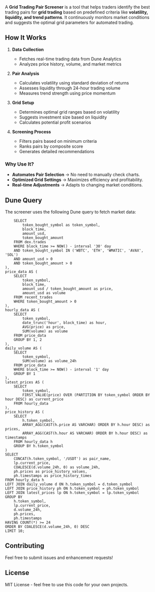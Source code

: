 A **Grid Trading Pair Screener** is a tool that helps traders identify the best trading pairs for **grid trading** based on predefined criteria like **volatility, liquidity, and trend patterns**. It continuously monitors market conditions and suggests the optimal grid parameters for automated trading.

## **How It Works**

1. **Data Collection**

   - Fetches real-time trading data from Dune Analytics
   - Analyzes price history, volume, and market metrics

2. **Pair Analysis**

   - Calculates volatility using standard deviation of returns
   - Assesses liquidity through 24-hour trading volume
   - Measures trend strength using price momentum

3. **Grid Setup**

   - Determines optimal grid ranges based on volatility
   - Suggests investment size based on liquidity
   - Calculates potential profit scenarios

4. **Screening Process**
   - Filters pairs based on minimum criteria
   - Ranks pairs by composite score
   - Generates detailed recommendations

### **Why Use It?**

- **Automates Pair Selection** → No need to manually check charts.
- **Optimized Grid Settings** → Maximizes efficiency and profitability.
- **Real-time Adjustments** → Adapts to changing market conditions.

## **Dune Query**

The screener uses the following Dune query to fetch market data:

```WITH recent_trades AS (
    SELECT
        token_bought_symbol as token_symbol,
        block_time,
        amount_usd,
        token_bought_amount
    FROM dex.trades
    WHERE block_time >= NOW() - interval '30' day
    AND token_bought_symbol IN ('WBTC', 'ETH', 'WMATIC', 'AVAX', 'SOL')
    AND amount_usd > 0
    AND token_bought_amount > 0
),
price_data AS (
    SELECT
        token_symbol,
        block_time,
        amount_usd / token_bought_amount as price,
        amount_usd as volume
    FROM recent_trades
    WHERE token_bought_amount > 0
),
hourly_data AS (
    SELECT
        token_symbol,
        date_trunc('hour', block_time) as hour,
        AVG(price) as price,
        SUM(volume) as volume
    FROM price_data
    GROUP BY 1, 2
),
daily_volume AS (
    SELECT
        token_symbol,
        SUM(volume) as volume_24h
    FROM price_data
    WHERE block_time >= NOW() - interval '1' day
    GROUP BY 1
),
latest_prices AS (
    SELECT
        token_symbol,
        FIRST_VALUE(price) OVER (PARTITION BY token_symbol ORDER BY hour DESC) as current_price
    FROM hourly_data
),
price_history AS (
    SELECT
        h.token_symbol,
        ARRAY_AGG(CAST(h.price AS VARCHAR) ORDER BY h.hour DESC) as prices,
        ARRAY_AGG(CAST(h.hour AS VARCHAR) ORDER BY h.hour DESC) as timestamps
    FROM hourly_data h
    GROUP BY h.token_symbol
)
SELECT
    CONCAT(h.token_symbol, '/USDT') as pair_name,
    lp.current_price,
    COALESCE(d.volume_24h, 0) as volume_24h,
    ph.prices as price_history_values,
    ph.timestamps as price_history_times
FROM hourly_data h
LEFT JOIN daily_volume d ON h.token_symbol = d.token_symbol
LEFT JOIN price_history ph ON h.token_symbol = ph.token_symbol
LEFT JOIN latest_prices lp ON h.token_symbol = lp.token_symbol
GROUP BY
    h.token_symbol,
    lp.current_price,
    d.volume_24h,
    ph.prices,
    ph.timestamps
HAVING COUNT(*) >= 24
ORDER BY COALESCE(d.volume_24h, 0) DESC
LIMIT 10;

```

## **Contributing**

Feel free to submit issues and enhancement requests!

## **License**

MIT License - feel free to use this code for your own projects.
